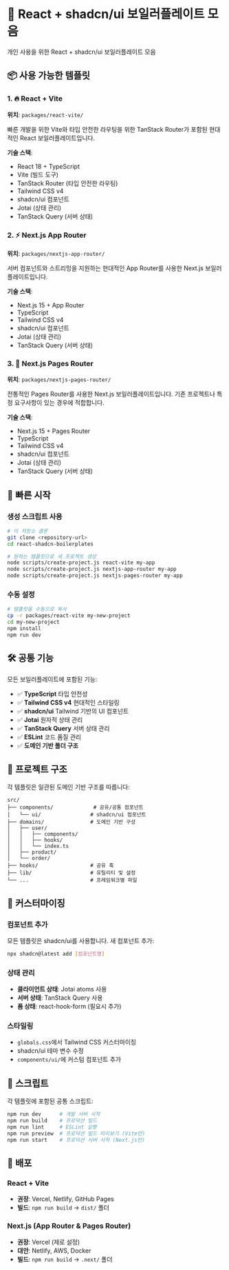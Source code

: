 # 🚀 React + shadcn/ui 보일러플레이트 모음

개인 사용을 위한 React + shadcn/ui 보일러플레이트 모음

## 📦 사용 가능한 템플릿

### 1. 🔥 React + Vite
**위치**: `packages/react-vite/`

빠른 개발을 위한 Vite와 타입 안전한 라우팅을 위한 TanStack Router가 포함된 현대적인 React 보일러플레이트입니다.

**기술 스택**:
- React 18 + TypeScript
- Vite (빌드 도구)
- TanStack Router (타입 안전한 라우팅)
- Tailwind CSS v4
- shadcn/ui 컴포넌트
- Jotai (상태 관리)
- TanStack Query (서버 상태)

### 2. ⚡ Next.js App Router
**위치**: `packages/nextjs-app-router/`

서버 컴포넌트와 스트리밍을 지원하는 현대적인 App Router를 사용한 Next.js 보일러플레이트입니다.

**기술 스택**:
- Next.js 15 + App Router
- TypeScript
- Tailwind CSS v4
- shadcn/ui 컴포넌트
- Jotai (상태 관리)
- TanStack Query (서버 상태)

### 3. 📄 Next.js Pages Router
**위치**: `packages/nextjs-pages-router/`

전통적인 Pages Router를 사용한 Next.js 보일러플레이트입니다. 기존 프로젝트나 특정 요구사항이 있는 경우에 적합합니다.

**기술 스택**:
- Next.js 15 + Pages Router
- TypeScript
- Tailwind CSS v4
- shadcn/ui 컴포넌트
- Jotai (상태 관리)
- TanStack Query (서버 상태)

## 🚀 빠른 시작

### 생성 스크립트 사용

```bash
# 이 저장소 클론
git clone <repository-url>
cd react-shadcn-boilerplates

# 원하는 템플릿으로 새 프로젝트 생성
node scripts/create-project.js react-vite my-app
node scripts/create-project.js nextjs-app-router my-app
node scripts/create-project.js nextjs-pages-router my-app
```

### 수동 설정

```bash
# 템플릿을 수동으로 복사
cp -r packages/react-vite my-new-project
cd my-new-project
npm install
npm run dev
```

## 🛠️ 공통 기능

모든 보일러플레이트에 포함된 기능:

- ✅ **TypeScript** 타입 안전성
- ✅ **Tailwind CSS v4** 현대적인 스타일링
- ✅ **shadcn/ui** Tailwind 기반의 UI 컴포넌트
- ✅ **Jotai** 원자적 상태 관리
- ✅ **TanStack Query** 서버 상태 관리
- ✅ **ESLint** 코드 품질 관리
- ✅ **도메인 기반 폴더 구조**

## 📁 프로젝트 구조

각 템플릿은 일관된 도메인 기반 구조를 따릅니다:

```
src/
├── components/             # 공유/공통 컴포넌트
│   └── ui/                # shadcn/ui 컴포넌트
├── domains/               # 도메인 기반 구성
│   ├── user/
│   │   ├── components/
│   │   ├── hooks/
│   │   └── index.ts
│   ├── product/
│   └── order/
├── hooks/                 # 공유 훅
├── lib/                   # 유틸리티 및 설정
└── ...                    # 프레임워크별 파일
```

## 🔧 커스터마이징

### 컴포넌트 추가

모든 템플릿은 shadcn/ui를 사용합니다. 새 컴포넌트 추가:

```bash
npx shadcn@latest add [컴포넌트명]
```

### 상태 관리

- **클라이언트 상태**: Jotai atoms 사용
- **서버 상태**: TanStack Query 사용
- **폼 상태**: react-hook-form (필요시 추가)

### 스타일링

- `globals.css`에서 Tailwind CSS 커스터마이징
- shadcn/ui 테마 변수 수정
- `components/ui/`에 커스텀 컴포넌트 추가

## 📝 스크립트

각 템플릿에 포함된 공통 스크립트:

```bash
npm run dev      # 개발 서버 시작
npm run build    # 프로덕션 빌드
npm run lint     # ESLint 실행
npm run preview  # 프로덕션 빌드 미리보기 (Vite만)
npm run start    # 프로덕션 서버 시작 (Next.js만)
```

## 🚀 배포

### React + Vite
- **권장**: Vercel, Netlify, GitHub Pages
- **빌드**: `npm run build` → `dist/` 폴더

### Next.js (App Router & Pages Router)
- **권장**: Vercel (제로 설정)
- **대안**: Netlify, AWS, Docker
- **빌드**: `npm run build` → `.next/` 폴더
